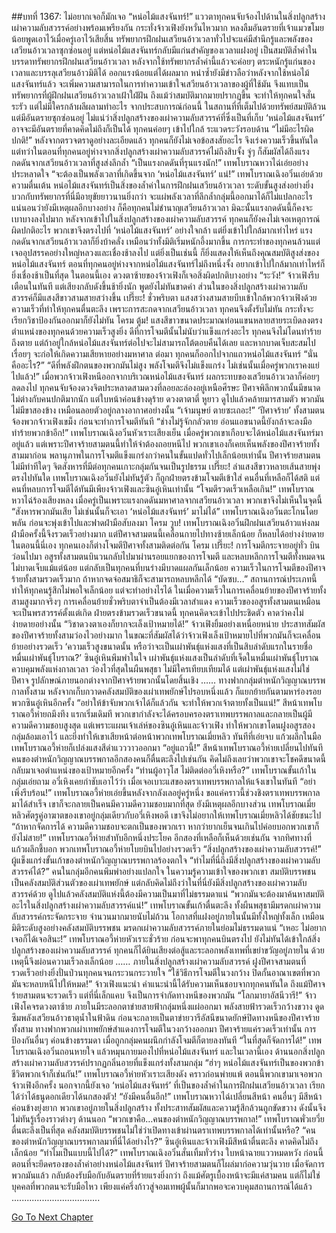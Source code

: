 ##บทที่ 1367: ไม่อยากเจอก็มักเจอ
“หน่อไม้แสงจันทร์!”
แววตาทุกคนจับจ้องไปด้านในสิ่งปลูกสร้างเผ่าความลับสวรรค์อย่างพร้อมเพรียงกัน
กระทั่งจ้าวเฟิงยังหวั่นไหวมาก หลงลืมอันตรายที่เจ้าแมวขโมยน้อยพูดเอาไว้เมื่อครู่เอาไว้เสียสิ้น
ทรัพยากรฝึกฝนเสวียนอ้าวเวลาทั่วไปจะแค่มีสำนึกรู้และพลังของเสวียนอ้าวเวลาซุกซ่อนอยู่ แต่หน่อไม้แสงจันทร์กลับมีแก่นสำคัญของเวลาแฝงอยู่ เป็นสมบัติล้ำค่าในบรรดาทรัพยากรฝึกฝนเสวียนอ้าวเวลา
หลังจากใช้ทรัพยากรล้ำค่านี้แล้วจะค่อยๆ ตระหนักรู้แก่นของเวลาและบรรลุเสวียนอ้าวมิติได้ ออกแรงน้อยแต่ได้ผลมาก
หนำซ้ำยังมีข่าวลือว่าหลังจากใช้หน่อไม้แสงจันทร์แล้ว จะเพิ่มความสามารถในการทำความเข้าใจเสวียนอ้าวเวลาของผู้ที่ใช้มัน จึงแทบเป็นทรัพยากรที่ผู้ฝึกฝนเสวียนอ้าวเวลาเฝ้าใฝ่ฝัน
ถึงแม้ว่าสมบัติมากมายปรากฏขึ้น จะทำให้ทุกคนใจสั่นระรัว แต่ไม่มีใครกล้าผลีผลามทำอะไร
จากประสบการณ์ก่อนนี้ ในสถานที่ที่เต็มไปด้วยทรัพย์สมบัติล้วนแต่มีอันตรายซุกซ่อนอยู่
ไม่แน่ว่าสิ่งปลูกสร้างของเผ่าความลับสวรรค์ที่ซึ่งเป็นที่เก็บ ‘หน่อไม้แสงจันทร์’ อาจจะมีอันตรายที่คาดคิดไม่ถึงก็เป็นได้
ทุกคนค่อยๆ เข้าไปใกล้ ระแวดระวังรอบด้าน
“ไม่มีอะไรผิดปกติ!”
หลังจากตรวจตราดูอย่างละเอียดแล้ว ทุกคนก็ยังไม่เจอข้อสงสัยอะไร จึงเร่งความเร็วขึ้นทันใด
แต่ทว่าในตอนที่ทุกคนอยู่ห่างจากสิ่งปลูกสร้างเผ่าความลับสวรรค์ไม่ถึงสิบจั้ง จู่ๆ ก็สัมผัสได้ถึงแรงกดดันจากเสวียนอ้าวเวลาที่สูงส่งลึกล้ำ
“เป็นแรงกดดันที่รุนแรงนัก!”
เทพโบราณหวาไฉ่เอ่ยอย่างประหลาดใจ
“จะต้องเป็นพลังเวลาที่เกิดขึ้นจาก ‘หน่อไม้แสงจันทร์’ แน่!”
เทพโบราณเฉิงอวิ๋นเอ่ยด้วยความตื่นเต้น
หน่อไม้แสงจันทร์เป็นสิ่งของล้ำค่าในการฝึกฝนเสวียนอ้าวเวลา ระดับขั้นสูงส่งอย่างยิ่ง บวกกับทรัพยากรที่นี่มีอายุขัยยาวนานยิ่งกว่า จะแผ่พลังเวลาที่ลึกล้ำกลุ่มนี้ออกมาได้ก็ไม่แปลกอะไร
แน่นอนว่ายังมีเหตุผลอีกบางอย่าง ก็คือทุกคนไม่ชำนาญเสวียนอ้าวเวลา มิฉะนั้นแรงกดดันนี้ก็คงจะเบาบางลงไปมาก
หลังจากเข้าไปในสิ่งปลูกสร้างของเผ่าความลับสวรรค์ ทุกคนก็ยังคงไม่เจอเหตุการณ์ผิดปกติอะไร พวกเขาจึงตรงไปที่ ‘หน่อไม้แสงจันทร์’ อย่างใจกล้า
แต่ยิ่งเข้าไปใกล้มากเท่าไหร่ แรงกดดันจากเสวียนอ้าวเวลาก็ยิ่งบ้าคลั่ง เหมือนว่าทั้งมิติเริ่มหนักอึ้งมากขึ้น การกระทำของทุกคนล้วนแต่เจออุปสรรคอย่างใหญ่หลวงและเชื่องช้าลงไป
แต่ยิ่งเป็นเช่นนี้ ก็ยิ่งแสดงให้เห็นถึงคุณสมบัติสูงส่งของหน่อไม้แสงจันทร์
ตอนที่ทุกคนอยู่ห่างจากหน่อไม้แสงจันทร์ไม่ถึงหนึ่งจั้ง อยากเข้าไปใกล้มากเท่าไหร่ก็ยิ่งเชื่องช้าเป็นที่สุด
ในตอนนี้เอง ดวงตาซ้ายของจ้าวเฟิงก็เจอสิ่งผิดปกติบางอย่าง
“ระวัง!”
จ้าวเฟิงรีบเตือนในทันที แต่เสียงกลับดังขึ้นช้ายิ่งนัก
พูดยังไม่ทันขาดคำ ส่วนในของสิ่งปลูกสร้างเผ่าความลับสวรรค์ก็มีแสงสีขาวสามสายสว่างขึ้น
เปรี๊ยะ!
ชั่วพริบตา แสงสว่างสามสายบีบเข้าใกล้พวกจ้าวเฟิงด้วยความเร็วที่ทำให้ทุกคนตื่นตะลึง
เพราะการสะกดจากเสวียนอ้าวเวลา ทุกคนจึงตั้งรับไม่ทัน กระทั่งจะเรียกวิชาป้องกันออกมาก็ยังไม่ทัน
โครม ตู้ม!
แสงสีขาวขนาดประมาณท่อนแขนหลายสายระเบิดลงตรงตำแหน่งของทุกคนด้วยความเร็วสูงยิ่ง
ดีที่การโจมตีนั้นไม่นับว่าแข็งแกร่งอะไร ทุกคนจึงไม่โดนทำร้ายถึงตาย แต่ถ้าอยู่ใกล้หน่อไม้แสงจันทร์ต่อไปจะไม่สามารถโต้ตอบคืนได้เลย และหากบาดเจ็บสะสมไปเรื่อยๆ จะก่อให้เกิดความเสียหายอย่างมหาศาล
ต่อมา ทุกคนก็ออกไปจากแถวหน่อไม้แสงจันทร์
“นั่นคืออะไร?”
“ดีที่พลังฝึกตนของพวกมันไม่สูง พลังโจมตีจึงไม่แข็งแกร่ง ไม่เช่นนั้นเมื่อครู่พวกเราคงแย่ไปแล้ว!”
เมื่อพวกจ้าวเฟิงหนีออกจากบริเวณหน่อไม้แสงจันทร์ ผลกระทบของเสวียนอ้าวเวลาก็ค่อยๆ ลดลงไป
ทุกคนจับจ้องดวงจิตประหลาดสามดวงที่ลอยละล่องอยู่เหนือศีรษะ
ปีศาจพิลึกพวกนั้นมีขนาดไม่ต่างกับคนปกติมากนัก แต่ใบหน้าค่อนข้างดุร้าย ดวงตาตาตี่ หูยาว ดูไปแล้วคล้ายมารสามตัว พวกมันไม่มีขาสองข้าง เหมือนลอยตัวอยู่กลางอากาศอย่างนั้น
“เจ้ามนุษย์ ตายซะเถอะ!”
‘ปีศาจร้าย’ ทั้งสามตนจ้องพวกจ้าวเฟิงเขม็ง ก่อนจะทำการโจมตีทันที
“ช่างไม่รู้จักกลัวตาย อ่อนแอขนาดนี้ยังกล้าจะลงมือทำร้ายพวกข้าอีก!”
เทพโบราณเฉิงอวิ๋นหัวเราะเสียงเย็น
เมื่อครู่พวกเขาเกือบจะได้หน่อไม้แสงจันทร์มาอยู่แล้ว แต่เพราะปีศาจร้ายสามตนนี้ทำให้จำต้องถอยหนีไป
พวกเขาเองก็เคยเห็นพลังของปีศาจร้ายทั้งสามมาก่อน พลานุภาพในการโจมตีแข็งแกร่งกว่าคนในขั้นแปดทั่วไปเล็กน้อยเท่านั้น
ปีศาจร้ายสามตนไม่มีท่าทีใดๆ จิตสังหารที่มีต่อทุกคนเกาะกลุ่มกันจนเป็นรูปธรรม
เปรี๊ยะ!
ลำแสงสีขาวหลายเส้นสายพุ่งตรงไปทันใด
เทพโบราณเฉิงอวิ๋นยังไม่ทันรู้ตัว ก็ถูกฝ่ายตรงข้ามโจมตีเข้าใส่
คนอื่นที่เหลือก็ได้สติ แต่คนที่หลบการโจมตีได้ทันมีเพียงจ้าวเฟิงและซินอู๋เหินเท่านั้น
“โจมตีรวดเร็วเหลือเกิน!”
เทพโบราณหวาไฉ่ร้องเสียงหลง
เมื่อครู่เป็นเพราะแรงกดดันมหาศาลจากเสวียนอ้าวเวลา พวกเขาจึงไม่เห็นในจุดนี้
“สังหารพวกมันเสีย ไม่เช่นนั้นก็จะเอา ‘หน่อไม้แสงจันทร์’ มาไม่ได้”
เทพโบราณเฉิงอวิ๋นตะโกนโดยพลัน ก่อนจะพุ่งเข้าไปและฟาดฝ่ามือสับลงมา
โครม วูบ!
เทพโบราณเฉิงอวิ๋นฝึกฝนเสวียนอ้าวแห่งลม ฝ่ามือครั้งนี้จึงรวดเร็วอย่างมาก
แต่ปีศาจสามตนนี้เคลื่อนกายไปทางซ้ายเล็กน้อย ก็หลบได้อย่างง่ายดาย
ในตอนนี้นี่เอง ทุกคนเองก็ต่างโจมตีปีศาจทั้งสามติดต่อกัน
โครม เปรี๊ยะ!
การโจมตีกระจายอยู่ทั่ว บินว่อนไปมา
อสูรทั้งสามตนบินวนกลับไปมาผ่านรอยแยกของการโจมตี และหลบหลีกการโจมตีทั้งหมดจนไม่บาดเจ็บแม้แต่น้อย
แต่กลับเป็นทุกคนที่บนร่างมีบาดแผลกันเล็กน้อย
ความเร็วในการโจมตีของปีศาจร้ายทั้งสามรวดเร็วมาก ถ้าหากจดจ่อสมาธิก็จะสามารถหลบหลีกได้
“บัดซบ…”
สถานการณ์ประเภทนี้ทำให้ทุกคนรู้สึกไม่พอใจเล็กน้อย
แต่จะทำอย่างไรได้ ในเมื่อความเร็วในการเคลื่อนย้ายของปีศาจร้ายทั้งสามสูงมากจริงๆ
การเคลื่อนย้ายชั่วพริบตาจำเป็นต้องมีเวลาสำแดง ความเร็วของอสูรทั้งสามตนเหมือนจะเป็นพรสวรรค์ตั้งแต่เกิด
ฝ่ายตรงข้ามรวดเร็วขนาดนี้ ทุกคนคิดจะเข้าไปประชิดตัว คาดว่าคงไม่ง่ายดายอย่างนั้น
“วิชาดวงตาเองก็ยากจะเล็งเป้าหมายได้!”
จ้าวเฟิงยิ้มอย่างเหนื่อยหน่าย
ประสาทสัมผัสของปีศาจร้ายทั้งสามว่องไวอย่างมาก ในขณะที่สัมผัสได้ว่าจ้าวเฟิงเล็งเป้าหมายไปที่พวกมันก็จะเคลื่อนย้ายอย่างรวดเร็ว
‘ความเร็วสูงขนาดนั้น หรือว่าจะเป็นเผ่าพันธุ์แห่งแสงที่เป็นสิบลำดับแรกในรายชื่อหมื่นเผ่าพันธุ์โบราณ?’
ซินอู๋เหินพึมพำในใจ
เผ่าพันธุ์แห่งแสงเป็นลำดับที่เจ็ดในหมื่นเผ่าพันธุ์โบราณ ควบคุมพลังแห่งกาลเวลา ว่องไวที่สุดในผืนพสุธา ไม่มีใครเทียบเทียมได้
แต่เผ่าพันธุ์แห่งแสงไม่ใช่ปีศาจ รูปลักษณ์ภายนอกต่างจากปีศาจร้ายพวกนั้นโดยสิ้นเชิง
……
ทางฟากกลุ่มตำหนักวิญญาณบรรพกาลทั้งสาม หลังจากเก็บกวาดคลังสมบัติของเผ่าเทพยักษ์ไปรอบหนึ่งแล้ว ก็แยกย้ายกันตามหาร่องรอยพวกซินอู๋เหินอีกครั้ง
“อย่าให้ข้าจับพวกเจ้าได้ก็แล้วกัน จะทำให้พวกเจ้าตายทั้งเป็นแน่!”
สีหน้าเทพโบราณอวี้ห่ายถมึงทึง
แรกเริ่มเดิมที พวกเขากำลังจะได้ครอบครองตราเทพบรรพกาลและกลายเป็นผู้มีความดีความชอบสูงสุด
แต่เพราะแผนเจ้าเล่ห์ของซินอู๋เหินและจ้าวเฟิง ทำให้พวกเขาโดนฝูงอสูรสองกลุ่มล้อมเอาไว้ และยิ่งทำให้เขาเสียหน้าต่อหน้าพวกเทพโบราณเมี่ยหลิว
ทันทีที่เอ่ยจบ แก้วผลึกในมือเทพโบราณอวี้ห่ายก็เปล่งแสงสีดำแวววาวออกมา
“อยู่แถวนี้!”
สีหน้าเทพโบราณอวี้ห่ายเปลี่ยนไปทันที
คนของตำหนักวิญญาณบรรพกาลอีกสองคนก็ตื่นตะลึงไปเช่นกัน
คิดไม่ถึงเลยว่าพวกเขาจะโชคดีขนาดนี้ กลับมาเจอตำแหน่งของเป้าหมายอีกครั้ง
“ท่านผู้อาวุโส ไม่ติดต่ออวี่เหิงหรือ?”
เทพโบราณขั้นเก้าในกลุ่มเอ่ยถาม
อวี่เหิงเคยกำชับเอาไว้ว่า เมื่อเจอเบาะแสของตราเทพบรรพกาลให้แจ้งเขาในทันที
“อย่าเพิ่งรีบร้อน!”
เทพโบราณอวี้ห่ายเอ่ยขึ้นหลังจากลังเลอยู่ครู่หนึ่ง
ขอแค่คราวนี้ช่วงชิงตราเทพบรรพกาลมาได้สำเร็จ เขาก็จะกลายเป็นคนมีความดีความชอบมากที่สุด
ยังมีเหตุผลอีกบางส่วน เทพโบราณเมี่ยหลิวศัตรูคู่อาฆาตของเขาอยู่กลุ่มเดียวกับอวี่เหิงพอดี เขาจึงไม่อยากให้เทพโบราณเมี่ยหลิวได้ชัยชนะไป
“ถ้าหากจัดการได้ ความดีความชอบจะตกเป็นของพวกเรา หากว่ายากเย็นจนเกินไปค่อยบอกพวกเขาก็ยังไม่สาย!”
เทพโบราณอวี้ห่ายสำทับอีกหนึ่งประโยค อีกสองที่เหลือก็เห็นด้วยเช่นกัน
จากทิศทางที่แก้วผลึกชี้บอก พวกเทพโบราณอวี้ห่ายโบยบินไปอย่างรวดเร็ว
“สิ่งปลูกสร้างของเผ่าความลับสวรรค์!”
ผู้แข็งแกร่งขั้นเก้าของตำหนักวิญญาณบรรพกาลร้องตกใจ
“ทำไมที่นี่ถึงมีสิ่งปลูกสร้างของเผ่าความลับสวรรค์ได้?”
คนในกลุ่มอีกคนพึมพำอย่างแปลกใจ
ในความรู้ความเข้าใจของพวกเขา สมบัติบรรพชนเป็นคลังสมบัติส่วนตัวของเผ่าเทพยักษ์ แต่กลับคิดไม่ถึงว่าในที่นี่ยังมีสิ่งปลูกสร้างของเผ่าความลับสวรรค์ด้วย ดูไปแล้วคลังสมบัติแห่งนี้ต้องมีความเป็นมาที่ไม่ธรรมดาแน่
“พวกมันจะต้องมาค้นหาสมบัติอะไรในสิ่งปลูกสร้างเผ่าความลับสวรรค์แน่!”
เทพโบราณขั้นเก้าตื่นตะลึง
ทั้งผืนพสุธามีมรดกเผ่าความลับสวรรค์กระจัดกระจาย จำนวนมากมายนับไม่ถ้วน โอกาสที่แฝงอยู่ภายในนั้นมีทั้งใหญ่ทั้งเล็ก
เหมือนมิติระดับสูงอย่างคลังสมบัติบรรพชน มรดกเผ่าความลับสวรรค์ภายในย่อมไม่ธรรมดาแน่
“เหอะ ไม่อยากเจอก็ได้เจอสินะ!”
เทพโบราณอวี้ห่ายหัวเราะชั่วร้าย ก่อนจะพาทุกคนบินตรงไป
ยังไม่ทันได้เข้าใกล้สิ่งปลูกสร้างของเผ่าความลับสวรรค์ ทุกคนก็ได้ยินเสียงต่อสู้และระลอกพลังเทพที่เขย่าขวัญอยู่ภายใน ด้วยเหตุนี้จึงผ่อนความเร็วลงเล็กน้อย
……
ภายในสิ่งปลูกสร้างเผ่าความลับสวรรค์
ฝูงปีศาจสามตนที่รวดเร็วอย่างยิ่งปั่นป่วนทุกคนจนกระวนกระวายใจ
“ใช้วิธีการโจมตีในวงกว้าง ปิดกั้นอาณาเขตที่พวกมันจะหลบหนีไปให้หมด!”
จ้าวเฟิงแนะนำ
คำแนะนำนี้ได้รับความเห็นชอบจากทุกคนทันใด ถึงแม้ปีศาจร้ายสามตนจะรวดเร็ว แต่ที่นี่เล็กแคบ จึงเป็นการจำกัดทางหนีของพวกมัน
“โลกมายาอัสนีวารี!”
จ้าวเฟิงโคจรดวงตาซ้าย ภายในมีระลอกตาข่ายสายฟ้ากลุ่มหนึ่งแผ่ออกมา
พลังสายฟ้ารวดเร็วกว้างขวาง ดูดซึมพลังเสวียนอ้าวธาตุน้ำในฟ้าดิน ก่อนจะกลายเป็นตาข่ายวารีอัสนีขนาดยักษ์ปิดทางหนีของปีศาจร้ายทั้งสาม
ทางฟากพวกเผ่าเทพยักษ์สำแดงการโจมตีในวงกว้างออกมา
ปีศาจร้ายแค่รวดเร็วเท่านั้น การป้องกันอื่นๆ ค่อนข้างธรรมดา เมื่อถูกกลุ่มคนผนึกกำลังโจมตีก็ตายลงทันที
“ในที่สุดก็จัดการได้!”
เทพโบราณเฉิงอวิ๋นถอนหายใจ แล้วหมุนกายมองไปที่หน่อไม้แสงจันทร์
และในเวลานี้เอง ด้านนอกสิ่งปลูกสร้างเผ่าความลับสวรรค์ปรากฏกลิ่นอายที่แข็งแกร่งทั้งสามกลุ่ม
“ฮ่าๆ หน่อไม้แสงจันทร์เป็นของพวกข้า ชีวิตพวกเจ้าก็เช่นกัน!”
เทพโบราณอวี้ห่ายหัวเราะเสียงดัง
คราวก่อนพ่ายแพ้ ตอนนี้พวกเขามาเจอพวกจ้าวเฟิงอีกครั้ง นอกจากนี้ยังเจอ ‘หน่อไม้แสงจันทร์’ ที่เป็นของล้ำค่าในการฝึกฝนเสวียนอ้าวเวลา เรียกได้ว่าได้ธนูดอกเดียวได้นกสองตัว!
“ยังมีคนอื่นอีก!”
เทพโบราณหวาไฉ่เปลี่ยนสีหน้า
คนอื่นๆ มีสีหน้าค่อนข้างยุ่งยาก
พวกเขาอยู่ภายในสิ่งปลูกสร้าง ทั้งประสาทสัมผัสและความรู้สึกล้วนถูกขัดขวาง ดังนั้นจึงไม่ทันรู้เรื่องราวต่างๆ ด้านนอก
“พวกเขาคือ…คนของตำหนักวิญญาณบรรพกาล!”
เทพโบราณพั่วเยวี่ยตื่นตะลึงเป็นที่สุด
คลังสมบัติบรรพชนไม่ใช่ว่าเปิดทางเข้าผ่านตราเทพบรรพกาลได้เท่านั้นหรือ?
“คนของตำหนักวิญญาณบรรพกาลมาที่นี่ได้อย่างไร?”
ซินอู๋เหินและจ้าวเฟิงมีสีหน้าตื่นตะลึง คาดคิดไม่ถึงเล็กน้อย
“ทำไมเป็นแบบนี้ไปได้?”
เทพโบราณเฉิงอวิ๋นสั่นเทิ้มทั่วร่าง ใบหน้าฉายแววหมดหวัง
ก่อนนี้ตอนที่จะยึดครองของล้ำค่าอย่างหน่อไม้แสงจันทร์ ปีศาจร้ายสามตนก็โผล่มาก่อความวุ่นวาย
เมื่อจัดการพวกมันแล้ว กลับต้องรับมือกับอันตรายที่ร้ายแรงยิ่งกว่า
ถึงแม้ศัตรูเบื้องหน้าจะมีแค่สามคน แต่ก็ไม่ใช่บุคคลที่พวกตนจะรับมือไหว เพียงแค่ครึ่งก้าวสู่จอมเทพผู้นั้นก็มากพอจะควบคุมสถานการณ์ได้แล้ว
...................................


[Go To Next Chapter]( ./224.md)